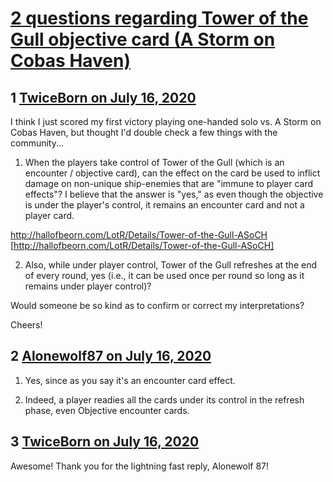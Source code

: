 # [2 questions regarding Tower of the Gull objective card (A Storm on Cobas Haven)](https://community.fantasyflightgames.com/topic/309800-2-questions-regarding-tower-of-the-gull-objective-card-a-storm-on-cobas-haven/)

## 1 [TwiceBorn on July 16, 2020](https://community.fantasyflightgames.com/topic/309800-2-questions-regarding-tower-of-the-gull-objective-card-a-storm-on-cobas-haven/?do=findComment&comment=3962026)

I think I just scored my first victory playing one-handed solo vs. A Storm on Cobas Haven, but thought I'd double check a few things with the community...

1) When the players take control of Tower of the Gull (which is an encounter / objective card), can the effect on the card be used to inflict damage on non-unique ship-enemies that are "immune to player card effects"? I believe that the answer is "yes," as even though the objective is under the player's control, it remains an encounter card and not a player card.

http://hallofbeorn.com/LotR/Details/Tower-of-the-Gull-ASoCH [http://hallofbeorn.com/LotR/Details/Tower-of-the-Gull-ASoCH]

2) Also, while under player control, Tower of the Gull refreshes at the end of every round, yes (i.e., it can be used once per round so long as it remains under player control)?

Would someone be so kind as to confirm or correct my interpretations?

Cheers!

## 2 [Alonewolf87 on July 16, 2020](https://community.fantasyflightgames.com/topic/309800-2-questions-regarding-tower-of-the-gull-objective-card-a-storm-on-cobas-haven/?do=findComment&comment=3962027)

1) Yes, since as you say it's an encounter card effect.

2) Indeed, a player readies all the cards under its control in the refresh phase, even Objective encounter cards.

## 3 [TwiceBorn on July 16, 2020](https://community.fantasyflightgames.com/topic/309800-2-questions-regarding-tower-of-the-gull-objective-card-a-storm-on-cobas-haven/?do=findComment&comment=3962030)

Awesome! Thank you for the lightning fast reply, Alonewolf 87!

